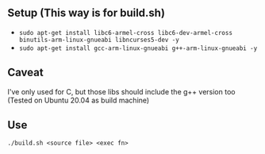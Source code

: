 ## Setup (This way is for build.sh)
* `sudo apt-get install libc6-armel-cross libc6-dev-armel-cross binutils-arm-linux-gnueabi libncurses5-dev -y`
* `sudo apt-get install gcc-arm-linux-gnueabi g++-arm-linux-gnueabi -y`

## Caveat
I've only used for C, but those libs should include the g++ version too
(Tested on Ubuntu 20.04 as build machine)

## Use
`./build.sh <source file> <exec fn>`